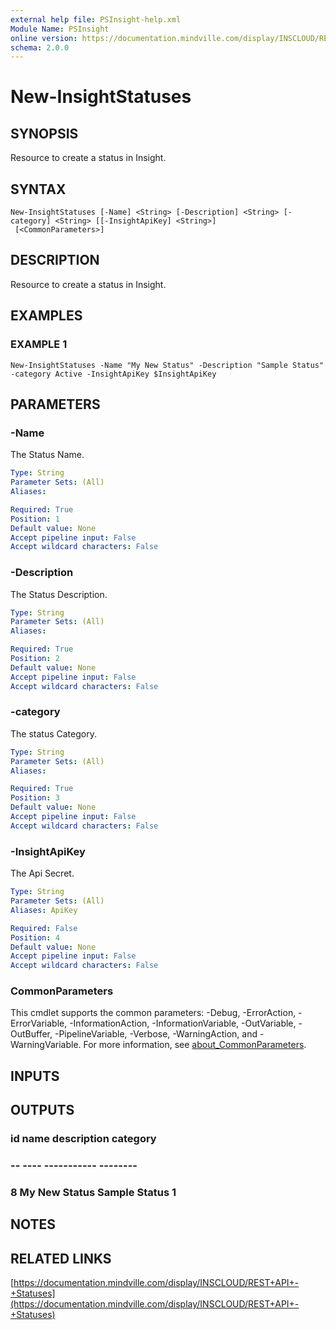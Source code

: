 ```yaml
---
external help file: PSInsight-help.xml
Module Name: PSInsight
online version: https://documentation.mindville.com/display/INSCLOUD/REST+API+-+Statuses
schema: 2.0.0
---
```


# New-InsightStatuses

## SYNOPSIS
Resource to create a status in Insight.

## SYNTAX

```
New-InsightStatuses [-Name] <String> [-Description] <String> [-category] <String> [[-InsightApiKey] <String>]
 [<CommonParameters>]
```

## DESCRIPTION
Resource to create a status in Insight.

## EXAMPLES

### EXAMPLE 1
```
New-InsightStatuses -Name "My New Status" -Description "Sample Status" -category Active -InsightApiKey $InsightApiKey
```

## PARAMETERS

### -Name
The Status Name.

```yaml
Type: String
Parameter Sets: (All)
Aliases:

Required: True
Position: 1
Default value: None
Accept pipeline input: False
Accept wildcard characters: False
```

### -Description
The Status Description.

```yaml
Type: String
Parameter Sets: (All)
Aliases:

Required: True
Position: 2
Default value: None
Accept pipeline input: False
Accept wildcard characters: False
```

### -category
The status Category.

```yaml
Type: String
Parameter Sets: (All)
Aliases:

Required: True
Position: 3
Default value: None
Accept pipeline input: False
Accept wildcard characters: False
```

### -InsightApiKey
The Api Secret.

```yaml
Type: String
Parameter Sets: (All)
Aliases: ApiKey

Required: False
Position: 4
Default value: None
Accept pipeline input: False
Accept wildcard characters: False
```

### CommonParameters
This cmdlet supports the common parameters: -Debug, -ErrorAction, -ErrorVariable, -InformationAction, -InformationVariable, -OutVariable, -OutBuffer, -PipelineVariable, -Verbose, -WarningAction, and -WarningVariable. For more information, see [about_CommonParameters](http://go.microsoft.com/fwlink/?LinkID=113216).

## INPUTS

## OUTPUTS

### id name          description   category
### -- ----          -----------   --------
### 8 My New Status Sample Status        1
## NOTES

## RELATED LINKS

[https://documentation.mindville.com/display/INSCLOUD/REST+API+-+Statuses](https://documentation.mindville.com/display/INSCLOUD/REST+API+-+Statuses)

